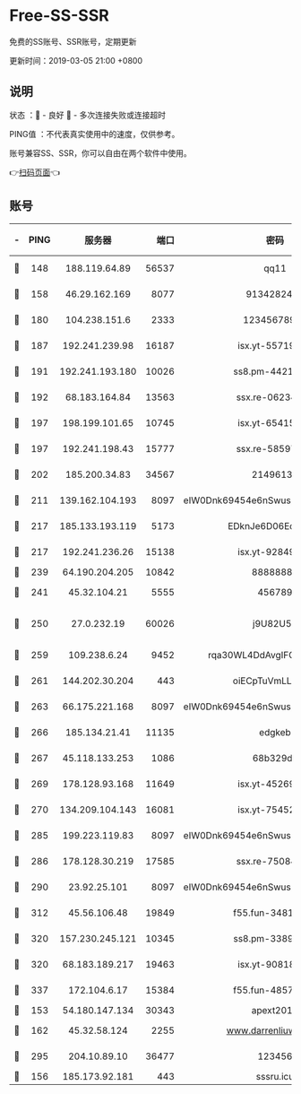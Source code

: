 # Free-SS-SSR

免费的SS账号、SSR账号，定期更新

更新时间：2019-03-05 21:00 +0800

## 说明

状态     ：🙂 - 良好 🙁 - 多次连接失败或连接超时

PING值   ：不代表真实使用中的速度，仅供参考。

账号兼容SS、SSR，你可以自由在两个软件中使用。

👉[扫码页面](https://liesauer.github.io/free-ss-ssr.github.io/)👈

## 账号

|-|PING|服务器|端口|密码|加密方式|区域|
|:----:|:----:|:-----:|-----:|:----:|:----:|:----:|
|🙂|148|188.119.64.89|56537|qq11|aes-256-cfb|RU|
|🙂|158|46.29.162.169|8077|9134282479|aes-256-cfb|RU|
|🙂|180|104.238.151.6|2333|12345678900|aes-256-cfb|JP|
|🙂|187|192.241.239.98|16187|isx.yt-55719199|aes-256-cfb|US|
|🙂|191|192.241.193.180|10026|ss8.pm-44218245|aes-256-cfb|US|
|🙂|192|68.183.164.84|13563|ssx.re-06234172|aes-256-cfb|US|
|🙂|197|198.199.101.65|10745|isx.yt-65415460|aes-256-cfb|US|
|🙂|197|192.241.198.43|15777|ssx.re-58597661|aes-256-cfb|US|
|🙂|202|185.200.34.83|34567|21496138|aes-256-cfb|US|
|🙂|211|139.162.104.193|8097|eIW0Dnk69454e6nSwuspv9DmS201tQ0D|aes-256-cfb|JP|
|🙂|217|185.133.193.119|5173|EDknJe6D06EoWDaw|aes-256-cfb|US|
|🙂|217|192.241.236.26|15138|isx.yt-92849961|aes-256-cfb|US|
|🙂|239|64.190.204.205|10842|88888888|rc4-md5|US|
|🙂|241|45.32.104.21|5555|456789|aes-256-cfb|SG|
|🙂|250|27.0.232.19|60026|j9U82U53|xchacha20-ietf-poly1305|HK|
|🙂|259|109.238.6.24|9452|rqa30WL4DdAvgIFG6Fs3znzTa|aes-256-cfb|FR|
|🙂|261|144.202.30.204|443|oiECpTuVmLLxk4Ts|aes-256-cfb|US|
|🙂|263|66.175.221.168|8097|eIW0Dnk69454e6nSwuspv9DmS201tQ0D|aes-256-cfb|US|
|🙂|266|185.134.21.41|11135|edgkeb|aes-256-cfb|GB|
|🙂|267|45.118.133.253|1086|68b329da|aes-256-cfb|SG|
|🙂|269|178.128.93.168|11649|isx.yt-45269107|aes-256-cfb|SG|
|🙂|270|134.209.104.143|16081|isx.yt-75452571|aes-256-cfb|SG|
|🙂|285|199.223.119.83|8097|eIW0Dnk69454e6nSwuspv9DmS201tQ0D|aes-256-cfb|US|
|🙂|286|178.128.30.219|17585|ssx.re-75084911|aes-256-cfb|SG|
|🙂|290|23.92.25.101|8097|eIW0Dnk69454e6nSwuspv9DmS201tQ0D|aes-256-cfb|US|
|🙂|312|45.56.106.48|19849|f55.fun-34811543|aes-256-cfb|US|
|🙂|320|157.230.245.121|10345|ss8.pm-33892732|aes-256-cfb|SG|
|🙂|320|68.183.189.217|19463|isx.yt-90818322|aes-256-cfb|SG|
|🙂|337|172.104.6.17|15384|f55.fun-48571850|aes-256-cfb|US|
|🙂|153|54.180.147.134|30343|apext2019|chacha20|KR|
|🙂|162|45.32.58.124|2255|www.darrenliuwei.com|aes-256-cfb|JP|
|🙂|295|204.10.89.10|36477|123456|aes-256-cfb|US|
|🙁|156|185.173.92.181|443|sssru.icu|rc4-md5|RU|
